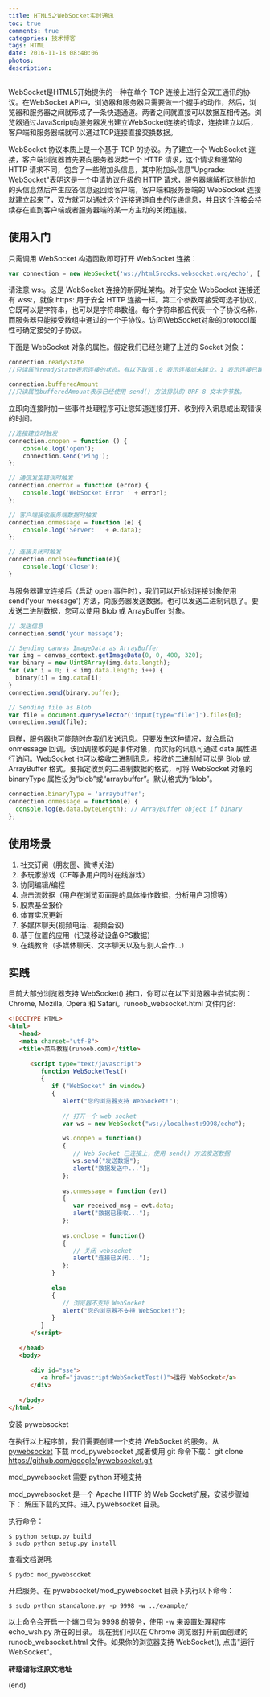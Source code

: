 ```yaml
---
title: HTML5之WebSocket实时通讯
toc: true
comments: true
categories: 技术博客
tags: HTML
date: 2016-11-18 08:40:06
photos:
description:
---
```

WebSocket是HTML5开始提供的一种在单个 TCP 连接上进行全双工通讯的协议。在WebSocket API中，浏览器和服务器只需要做一个握手的动作，然后，浏览器和服务器之间就形成了一条快速通道。两者之间就直接可以数据互相传送。浏览器通过JavaScript向服务器发出建立WebSocket连接的请求，连接建立以后，客户端和服务器端就可以通过TCP连接直接交换数据。
<!--more-->

WebSocket 协议本质上是一个基于 TCP 的协议。为了建立一个 WebSocket 连接，客户端浏览器首先要向服务器发起一个 HTTP 请求，这个请求和通常的 HTTP 请求不同，包含了一些附加头信息，其中附加头信息"Upgrade: WebSocket"表明这是一个申请协议升级的 HTTP 请求，服务器端解析这些附加的头信息然后产生应答信息返回给客户端，客户端和服务器端的 WebSocket 连接就建立起来了，双方就可以通过这个连接通道自由的传递信息，并且这个连接会持续存在直到客户端或者服务器端的某一方主动的关闭连接。


## 使用入门

只需调用 WebSocket 构造函数即可打开 WebSocket 连接：
```js
var connection = new WebSocket('ws://html5rocks.websocket.org/echo', ['soap', 'xmpp']);
```
请注意 ws:。这是 WebSocket 连接的新网址架构。对于安全 WebSocket 连接还有 wss:，就像 https: 用于安全 HTTP 连接一样。第二个参数可接受可选子协议，它既可以是字符串，也可以是字符串数组。每个字符串都应代表一个子协议名称，而服务器只能接受数组中通过的一个子协议。访问WebSocket对象的protocol属性可确定接受的子协议。

下面是 WebSocket 对象的属性。假定我们已经创建了上述的 Socket 对象：

```js
connection.readyState 
//只读属性readyState表示连接的状态。有以下取值：0 表示连接尚未建立。1 表示连接已建立，可以进行通信。2 表示连接正在进行关闭握手。3 表示连接已经关闭或者连接不能打开。

connection.bufferedAmount   
//只读属性bufferedAmount表示已经使用 send() 方法排队的 URF-8 文本字节数。
```
立即向连接附加一些事件处理程序可让您知道连接打开、收到传入讯息或出现错误的时间。
```js
//连接建立时触发
connection.onopen = function () {
    console.log('open');
    connection.send('Ping'); 
};

// 通信发生错误时触发
connection.onerror = function (error) {
    console.log('WebSocket Error ' + error);
};

// 客户端接收服务端数据时触发
connection.onmessage = function (e) {
    console.log('Server: ' + e.data);
};

// 连接关闭时触发
connection.onclose=function(e){
    console.log('Close');
}
```

与服务器建立连接后（启动 open 事件时），我们可以开始对连接对象使用 send('your message') 方法，向服务器发送数据。也可以发送二进制讯息了。要发送二进制数据，您可以使用 Blob 或 ArrayBuffer 对象。
```js
// 发送信息
connection.send('your message');

// Sending canvas ImageData as ArrayBuffer
var img = canvas_context.getImageData(0, 0, 400, 320);
var binary = new Uint8Array(img.data.length);
for (var i = 0; i < img.data.length; i++) {
  binary[i] = img.data[i];
}
connection.send(binary.buffer);

// Sending file as Blob
var file = document.querySelector('input[type="file"]').files[0];
connection.send(file);
```
同样，服务器也可能随时向我们发送讯息。只要发生这种情况，就会启动 onmessage 回调。该回调接收的是事件对象，而实际的讯息可通过 data 属性进行访问。WebSocket 也可以接收二进制讯息。接收的二进制帧可以是 Blob 或 ArrayBuffer 格式。要指定收到的二进制数据的格式，可将 WebSocket 对象的 binaryType 属性设为“blob”或“arraybuffer”。默认格式为“blob”。
```js
connection.binaryType = 'arraybuffer';
connection.onmessage = function(e) {
  console.log(e.data.byteLength); // ArrayBuffer object if binary
};
```

##  使用场景
1. 社交订阅（朋友圈、微博关注）
2. 多玩家游戏（CF等多用户同时在线游戏）
3. 协同编辑/编程
4. 点击流数据（用户在浏览页面是的具体操作数据，分析用户习惯等）
5. 股票基金报价
6. 体育实况更新
7. 多媒体聊天(视频电话、视频会议)
8. 基于位置的应用（记录移动设备GPS数据）
9. 在线教育（多媒体聊天、文字聊天以及与别人合作...）

## 实践
目前大部分浏览器支持 WebSocket() 接口，你可以在以下浏览器中尝试实例： Chrome, Mozilla, Opera 和 Safari。runoob_websocket.html 文件内容:
```html
<!DOCTYPE HTML>
<html>
   <head>
   <meta charset="utf-8">
   <title>菜鸟教程(runoob.com)</title>
    
      <script type="text/javascript">
         function WebSocketTest()
         {
            if ("WebSocket" in window)
            {
               alert("您的浏览器支持 WebSocket!");
               
               // 打开一个 web socket
               var ws = new WebSocket("ws://localhost:9998/echo");
                
               ws.onopen = function()
               {
                  // Web Socket 已连接上，使用 send() 方法发送数据
                  ws.send("发送数据");
                  alert("数据发送中...");
               };
                
               ws.onmessage = function (evt) 
               { 
                  var received_msg = evt.data;
                  alert("数据已接收...");
               };
                
               ws.onclose = function()
               { 
                  // 关闭 websocket
                  alert("连接已关闭..."); 
               };
            }
            
            else
            {
               // 浏览器不支持 WebSocket
               alert("您的浏览器不支持 WebSocket!");
            }
         }
      </script>
        
   </head>
   <body>
   
      <div id="sse">
         <a href="javascript:WebSocketTest()">运行 WebSocket</a>
      </div>
      
   </body>
</html>
```

安装 pywebsocket

在执行以上程序前，我们需要创建一个支持 WebSocket 的服务。从 [pywebsocket](https://github.com/google/pywebsocket) 下载 mod_pywebsocket ,或者使用 git 命令下载：
git clone https://github.com/google/pywebsocket.git

mod_pywebsocket 需要 python 环境支持

mod_pywebsocket 是一个 Apache HTTP 的 Web Socket扩展，安装步骤如下：
解压下载的文件。进入 pywebsocket 目录。

执行命令：
```shell
$ python setup.py build
$ sudo python setup.py install
```
查看文档说明:
```shell
$ pydoc mod_pywebsocket
```
开启服务。在 pywebsocket/mod_pywebsocket 目录下执行以下命令：
```shell
$ sudo python standalone.py -p 9998 -w ../example/
```
以上命令会开启一个端口号为 9998 的服务，使用 -w 来设置处理程序 echo_wsh.py 所在的目录。
现在我们可以在 Chrome 浏览器打开前面创建的 runoob_websocket.html 文件。如果你的浏览器支持 WebSocket(), 点击"运行 WebSocket"。


**转载请标注原文地址**

(end)

